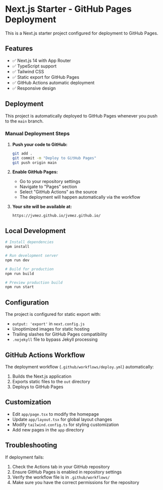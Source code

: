 # Next.js Starter - GitHub Pages Deployment

This is a Next.js starter project configured for deployment to GitHub Pages.

## Features

- ✅ Next.js 14 with App Router
- ✅ TypeScript support
- ✅ Tailwind CSS
- ✅ Static export for GitHub Pages
- ✅ GitHub Actions automatic deployment
- ✅ Responsive design

## Deployment

This project is automatically deployed to GitHub Pages whenever you push to the `main` branch.

### Manual Deployment Steps

1. **Push your code to GitHub:**
   ```bash
   git add .
   git commit -m "Deploy to GitHub Pages"
   git push origin main
   ```

2. **Enable GitHub Pages:**
   - Go to your repository settings
   - Navigate to "Pages" section
   - Select "GitHub Actions" as the source
   - The deployment will happen automatically via the workflow

3. **Your site will be available at:**
   ```
   https://jvmez.github.io/jvmez.github.io/
   ```

## Local Development

```bash
# Install dependencies
npm install

# Run development server
npm run dev

# Build for production
npm run build

# Preview production build
npm run start
```

## Configuration

The project is configured for static export with:
- `output: 'export'` in `next.config.js`
- Unoptimized images for static hosting
- Trailing slashes for GitHub Pages compatibility
- `.nojekyll` file to bypass Jekyll processing

## GitHub Actions Workflow

The deployment workflow (`.github/workflows/deploy.yml`) automatically:
1. Builds the Next.js application
2. Exports static files to the `out` directory
3. Deploys to GitHub Pages

## Customization

- Edit `app/page.tsx` to modify the homepage
- Update `app/layout.tsx` for global layout changes
- Modify `tailwind.config.ts` for styling customization
- Add new pages in the `app` directory

## Troubleshooting

If deployment fails:
1. Check the Actions tab in your GitHub repository
2. Ensure GitHub Pages is enabled in repository settings
3. Verify the workflow file is in `.github/workflows/`
4. Make sure you have the correct permissions for the repository
